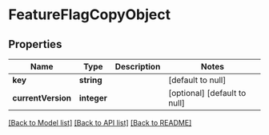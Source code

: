 # FeatureFlagCopyObject

## Properties
Name | Type | Description | Notes
------------ | ------------- | ------------- | -------------
**key** | **string** |  | [default to null]
**currentVersion** | **integer** |  | [optional] [default to null]

[[Back to Model list]](../README.md#documentation-for-models) [[Back to API list]](../README.md#documentation-for-api-endpoints) [[Back to README]](../README.md)


